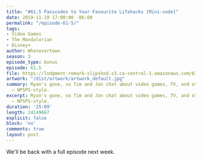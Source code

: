 ```yaml
---
title: "#61.5 Passcodes to Your Favourite Lifehacks [Mini-sode]"
date: 2019-11-19 17:00:00 -06:00
permalink: "/episode-61-5/"
tags:
- Video Games
- The Mandalorian
- Disney+
author: Whatevertown
season: 3
episode_type: bonus
episode: 61.5
file: https://lodgment-remark-slipshod.s3.ca-central-1.amazonaws.com/61.5.mp3
artwork: "/dist/artwork/artwork_default.jpg"
summary: Ryan's gone, so Tim and Jon chat about video games, TV, and other things
  – NPSPS-style.
excerpt: Ryan's gone, so Tim and Jon chat about video games, TV, and other things
  – NPSPS-style.
duration: '25:09'
length: 24149667
explicit: false
block: 'no'
comments: true
layout: post
---
```


We'll be back with a full episode next week.
